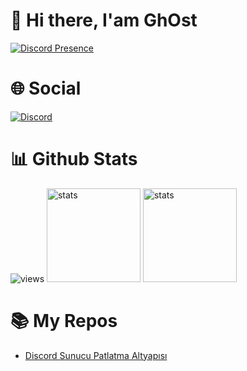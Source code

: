 # 👋 Hi there, I'am GhOst
[![Discord Presence](https://lanyard.cnrad.dev/api/573504001732116490)](https://discord.com/users/573504001732116490)
# 🌐 Social
[![Discord](https://img.shields.io/badge/%20-Discord-5865F2?style=for-the-badge&logo=discord&logoColor=white)](https://discord.com/users/573504001732116490)
# 📊 Github Stats
![views](https://komarev.com/ghpvc/?username=ghostdevxd)
<a href="https://github.com/ghostdevxd"><img src="https://github-readme-stats.vercel.app/api?username=ghostdevxd&show_icons=true&theme=react" width="%100" height="150px" alt="stats"/></a>
<img src="https://github-readme-stats.vercel.app/api/top-langs/?username=ghostdevxd&theme=react&layout=compact" width="%100" height="150px" alt="stats"/>
# 📚 My Repos
- [Discord Sunucu Patlatma Altyapısı](https://github.com/ghostdevxd/discord-sunucu-patlatma-altyapısı)
